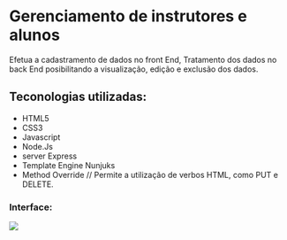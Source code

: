 # Gerenciamento de instrutores e alunos

 Efetua a cadastramento de dados no front End, Tratamento dos dados no back End posibilitando a visualização, edição e exclusão dos dados.

 ## Teconologias utilizadas:

-   HTML5
-   CSS3
-   Javascript
-   Node.Js
-   server Express
-   Template Engine Nunjuks
-   Method Override // Permite a utilização de verbos HTML, como PUT e DELETE.

### Interface:

![](/public/interface.gif)